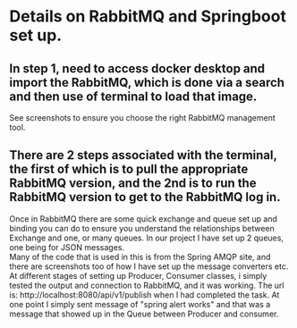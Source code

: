 # Details on RabbitMQ and Springboot set up.  
## In step 1, need to access docker desktop and import the RabbitMQ, which is done via a search and then use of terminal to load that image. 
See screenshots to ensure you choose the right RabbitMQ management tool. 
## There are 2 steps associated with the terminal, the first of which is to pull the appropriate RabbitMQ version, and the 2nd is to run the RabbitMQ version to get to the RabbitMQ log in.  
Once in RabbitMQ there are some quick exchange and queue set up and binding you can do to ensure you understand the relationships between Exchange and one, or many queues.  In our project I have set up 2 queues, one being for JSON messages.  
Many of the code that is used in this is from the Spring AMQP site, and there are screenshots too of how I have set up the message converters etc.  
At different stages of setting up Producer, Consumer classes, i simply tested the output and connection to RabbitMQ, and it was working.  The url is:  http://localhost:8080/api/v1/publish when I had completed the task.  At one point I simply sent message of "spring alert works" and that was a message that showed up in the Queue between Producer and consumer.  

